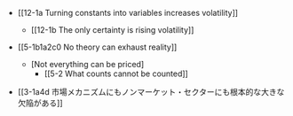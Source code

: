 - [[12-1a Turning constants into variables increases volatility]]
	- [[12-1b The only certainty is rising volatility]]

- [[5-1b1a2c0 No theory can exhaust reality]]
	- [Not everything can be priced]
		- [[5-2 What counts cannot be counted]]

- [[3-1a4d 市場メカニズムにもノンマーケット・セクターにも根本的な大きな欠陥がある]]
